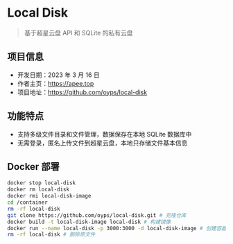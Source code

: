 # Local Disk

> 基于超星云盘 API 和 SQLite 的私有云盘

## 项目信息

- 开发日期：2023 年 3 月 16 日
- 作者主页：https://apee.top
- 项目地址：https://github.com/oyps/local-disk

## 功能特点

- 支持多级文件目录和文件管理，数据保存在本地 SQLite 数据库中
- 无需登录，匿名上传文件到超星云盘，本地只存储文件基本信息

## Docker 部署

```bash
docker stop local-disk
docker rm local-disk
docker rmi local-disk-image
cd /container
rm -rf local-disk
git clone https://github.com/oyps/local-disk.git # 克隆仓库
docker build -t local-disk-image local-disk # 构建镜像
docker run --name local-disk -p 3000:3000 -d local-disk-image # 创建容器
rm -rf local-disk # 删除原文件
```